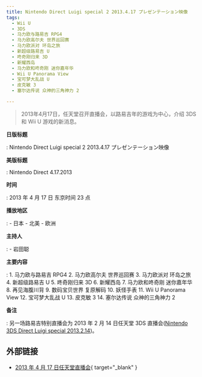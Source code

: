```yaml
---
title: Nintendo Direct Luigi special 2 2013.4.17 プレゼンテーション映像
tags:
  - Wii U
  - 3DS
  - 马力欧与路易吉 RPG4
  - 马力欧高尔夫 世界巡回赛
  - 马力欧派对 环岛之旅
  - 新超级路易吉 U
  - 咚奇刚归来 3D
  - 新耀西岛
  - 马力欧和咚奇刚 迷你嘉年华
  - Wii U Panorama View
  - 宝可梦大乱战 U
  - 皮克敏 3
  - 塞尔达传说 众神的三角神力 2

---
```


> 2013年4月17日，任天堂召开直播会，以路易吉年的游戏为中心，介绍 3DS 和 Wii U 游戏的新消息。

**日版标题**

:   Nintendo Direct Luigi special 2 2013.4.17 プレゼンテーション映像

**美版标题**

:   Nintendo Direct 4.17.2013

**时间**

:   2013 年 4 月 17 日 东京时间 23 点

**播放地区**

:   - 日本
	- 北美
	- 欧洲

**主持人**

:   - 岩田聪

**主要内容**

:   1. 马力欧与路易吉 RPG4
	2. 马力欧高尔夫 世界巡回赛
	3. 马力欧派对 环岛之旅
	4. 新超级路易吉 U
	5. 咚奇刚归来 3D
	6. 新耀西岛
	7. 马力欧和咚奇刚 迷你嘉年华
	8. 再见海腹川背
	9. 数码宝贝世界 复原解码
	10. 妖怪手表
	11. Wii U Panorama View
	12. 宝可梦大乱战 U
	13. 皮克敏 3
	14. 塞尔达传说 众神的三角神力 2

**备注**

:   另一场路易吉特别直播会为 2013 年 2 月 14 日任天堂 3DS 直播会([Nintendo 3DS Direct Luigi special 2013.2.14](./2013-02-14-Nintendo-3DS-Direct.md))。

## 外部链接

- [2013 年 4 月 17 日任天堂直播会](https://www.bilibili.com/video/BV1tJ411v7dq/){ target="_blank" }
